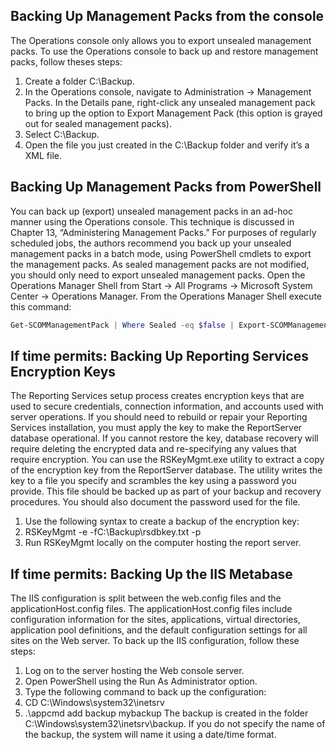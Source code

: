 ## Backing Up Management Packs from the console
The Operations console only allows you to export unsealed management packs. To use the Operations console to back up and restore management packs, follow theses steps:
1. Create a folder C:\Backup.
2. In the Operations console, navigate to Administration -> Management Packs. In the Details pane, right-click any unsealed management pack to bring up the option to Export Management Pack (this option is grayed out for sealed management packs).
3. Select C:\Backup.
4. Open the file you just created in the C:\Backup folder and verify it’s a XML file.

## Backing Up Management Packs from PowerShell
You can back up (export) unsealed management packs in an ad-hoc manner using the Operations console. This technique is discussed in Chapter 13, “Administering Management Packs.” For purposes of regularly scheduled jobs, the authors recommend you back up your unsealed management packs in a batch mode, using PowerShell cmdlets to export the management packs. As sealed management packs are not modified, you should only need to export unsealed management packs. Open the Operations Manager Shell from Start -> All Programs -> Microsoft System Center -> Operations Manager. From the Operations Manager Shell execute this command:
```powershell
Get-SCOMManagementPack | Where Sealed -eq $false | Export-SCOMManagementPack -Path C:\Backup
```

## If time permits: Backing Up Reporting Services Encryption Keys
The Reporting Services setup process creates encryption keys that are used to secure credentials, connection information, and accounts used with server operations. If you should need to rebuild or repair your Reporting Services installation, you must apply the key to make the ReportServer database operational. If you cannot restore the key, database recovery will require deleting the encrypted data and re-specifying any values that require encryption. You can use the RSKeyMgmt.exe utility to extract a copy of the encryption key from the ReportServer database. The utility writes the key to a file you specify and scrambles the key using a password you provide. This file should be backed up as part of your backup and recovery procedures. You should also document the password used for the file.
1. Use the following syntax to create a backup of the encryption key:
1. RSKeyMgmt -e -fC:\Backup\rsdbkey.txt -p<password>
1. Run RSKeyMgmt locally on the computer hosting the report server.

## If time permits: Backing Up the IIS Metabase
The IIS configuration is split between the web.config files and the applicationHost.config files. The applicationHost.config files include configuration information for the sites, applications, virtual directories, application pool definitions, and the default configuration settings for all sites on the Web server. To back up the IIS configuration, follow these steps:
1. Log on to the server hosting the Web console server.
2. Open PowerShell using the Run As Administrator option.
3. Type the following command to back up the configuration:
4. CD C:\Windows\system32\inetsrv
5.  .\appcmd add backup mybackup
The backup is created in the folder C:\Windows\system32\inetsrv\backup. If you do not specify the name of the backup, the system will name it using a date/time format.
